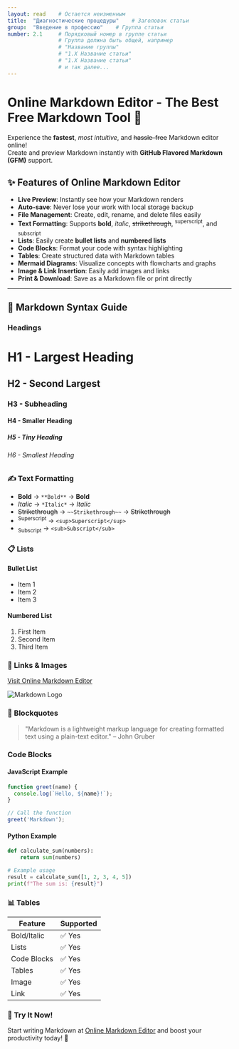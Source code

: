 ```yaml
---
layout: read    # Остается неизменным
title:  "Диагностические процедуры"    # Заголовок статьи
group:  "Введение в профессию"    # Группа статьи
number: 2.1     # Порядковый номер в группе статьи
                # Группа должна быть общей, например
                # "Название группы"
                # "1.Х Название статьи"
                # "1.Х Название статьи"
                # и так далее...
---
```


# Online Markdown Editor - The Best Free Markdown Tool 🚀

Experience the **fastest**, *most intuitive*, and ~~hassle-free~~ Markdown editor online!  
Create and preview Markdown instantly with **GitHub Flavored Markdown (GFM)** support.  

## ✨ Features of Online Markdown Editor

- **Live Preview**: Instantly see how your Markdown renders  
- **Auto-save**: Never lose your work with local storage backup  
- **File Management**: Create, edit, rename, and delete files easily  
- **Text Formatting**: Supports **bold**, *italic*, ~~strikethrough~~, <sup>superscript</sup>, and <sub>subscript</sub>  
- **Lists**: Easily create **bullet lists** and **numbered lists**  
- **Code Blocks**: Format your code with syntax highlighting  
- **Tables**: Create structured data with Markdown tables  
- **Mermaid Diagrams**: Visualize concepts with flowcharts and graphs  
- **Image & Link Insertion**: Easily add images and links  
- **Print & Download**: Save as a Markdown file or print directly  

---

## 📌 Markdown Syntax Guide  

### Headings  

# H1 - Largest Heading  
## H2 - Second Largest  
### H3 - Subheading  
#### H4 - Smaller Heading  
##### H5 - Tiny Heading  
###### H6 - Smallest Heading  

### ✍️ Text Formatting  

- **Bold** → `**Bold**` → **Bold**  
- *Italic* → `*Italic*` → *Italic*  
- ~~Strikethrough~~ → `~~Strikethrough~~` → ~~Strikethrough~~  
- <sup>Superscript</sup> → `<sup>Superscript</sup>`  
- <sub>Subscript</sub> → `<sub>Subscript</sub>`  

### 📋 Lists  

#### Bullet List  
- Item 1  
- Item 2  
- Item 3  

#### Numbered List  
1. First Item  
2. Second Item  
3. Third Item  

### 🔗 Links & Images  

[Visit Online Markdown Editor](https://onlinemarkdown.com)  

![Markdown Logo](https://upload.wikimedia.org/wikipedia/commons/4/48/Markdown-mark.svg)

### 📝 Blockquotes

> "Markdown is a lightweight markup language for creating formatted text using a plain-text editor."
– John Gruber

### Code Blocks

#### JavaScript Example
```javascript
function greet(name) {
  console.log(`Hello, ${name}!`);
}

// Call the function
greet('Markdown');
```

#### Python Example
```python
def calculate_sum(numbers):
    return sum(numbers)

# Example usage
result = calculate_sum([1, 2, 3, 4, 5])
print(f"The sum is: {result}")
```

### 📊 Tables
| Feature | Supported |
| ------------- | ------ |
| Bold/Italic   | ✅ Yes |
| Lists         | ✅ Yes |
| Code Blocks   | ✅ Yes |
| Tables        | ✅ Yes |
| Image         | ✅ Yes |
| Link          | ✅ Yes |

### 📢 Try It Now!

Start writing Markdown at [Online Markdown Editor](https://onlinemarkdown.com) and boost your productivity today! 🚀
